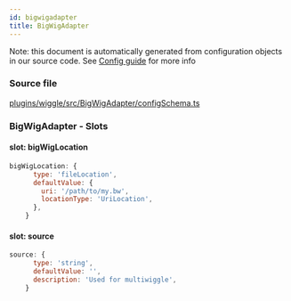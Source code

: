 ```yaml
---
id: bigwigadapter
title: BigWigAdapter
---
```


Note: this document is automatically generated from configuration objects in our
source code. See [Config guide](/docs/config_guide) for more info

### Source file

[plugins/wiggle/src/BigWigAdapter/configSchema.ts](https://github.com/GMOD/jbrowse-components/blob/main/plugins/wiggle/src/BigWigAdapter/configSchema.ts)

### BigWigAdapter - Slots

#### slot: bigWigLocation

```js
bigWigLocation: {
      type: 'fileLocation',
      defaultValue: {
        uri: '/path/to/my.bw',
        locationType: 'UriLocation',
      },
    }
```

#### slot: source

```js
source: {
      type: 'string',
      defaultValue: '',
      description: 'Used for multiwiggle',
    }
```
